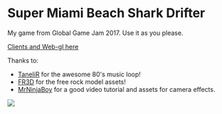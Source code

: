 # Super Miami Beach Shark Drifter

My game from Global Game Jam 2017. Use it as you please.

[Clients and Web-gl here](https://paavonelimarkka.github.io/super-miami-beach-shark-drifter/)

Thanks to:

- [TaneliR](https://github.com/TaneliR) for the awesome 80's music loop!
- [FR3D](https://www.assetstore.unity3d.com/en/#!/content/19856) for the free rock model assets!
- [MrNinjaBoy](https://www.youtube.com/watch?v=Ep0rlBQRcVc&t=1988s) for a good video tutorial and assets for camera effects.

![](http://i.imgur.com/MwJw016.jpg)
